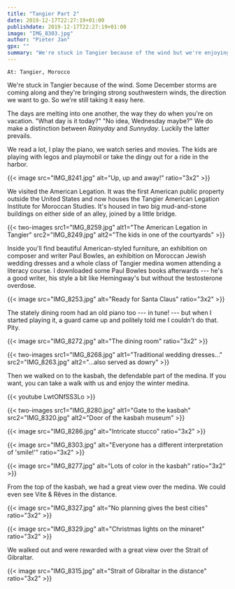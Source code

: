```yaml
---
title: "Tangier Part 2"
date: 2019-12-17T22:27:19+01:00
publishdate: 2019-12-17T22:27:19+01:00
image: "IMG_8303.jpg"
author: "Pieter Jan"
gpx: ""
summary: "We're stuck in Tangier because of the wind but we're enjoying the vacation."
---
```


`At: Tangier, Morocco`

We're stuck in Tangier because of the wind. Some December storms are coming along and they're bringing strong southwestern winds, the direction we want to go. So we're still taking it easy here.

The days are melting into one another, the way they do when you're on vacation. "What day is it today?" "No idea, Wednesday maybe?" We do make a distinction between _Rainyday_ and _Sunnyday_. Luckily the latter prevails.

We read a lot, I play the piano, we watch series and movies. The kids are playing with legos and playmobil or take the dingy out for a ride in the harbor.

{{< image src="IMG_8241.jpg" alt="Up, up and away!" ratio="3x2" >}}

We visited the American Legation. It was the first American public property outside the United States and now houses the Tangier American Legation Institute for Moroccan Studies. It's housed in two big mud-and-stone buildings on either side of an alley, joined by a little bridge.

{{< two-images src1="IMG_8259.jpg" alt1="The American Legation in Tangier" src2="IMG_8249.jpg" alt2="The kids in one of the courtyards" >}}

Inside you'll find beautiful American-styled furniture, an exhibition on composer and writer Paul Bowles, an exhibition on Moroccan Jewish wedding dresses and a whole class of Tangier medina women attending a literacy course. I downloaded some Paul Bowles books afterwards --- he's a good writer, his style a bit like Hemingway's but without the testosterone overdose.

{{< image src="IMG_8253.jpg" alt="Ready for Santa Claus" ratio="3x2" >}}

The stately dining room had an old piano too --- in tune! --- but when I started playing it, a guard came up and politely told me I couldn't do that. Pity.

{{< image src="IMG_8272.jpg" alt="The dining room" ratio="3x2" >}}

{{< two-images  src1="IMG_8268.jpg" alt1="Traditional wedding dresses..." src2="IMG_8263.jpg" alt2="...also served as dowry" >}}

Then we walked on to the kasbah, the defendable part of the medina. If you want, you can take a walk with us and enjoy the winter medina.

{{< youtube LwtONfSS3Lo >}}

{{< two-images src1="IMG_8280.jpg" alt1="Gate to the kasbah" src2="IMG_8320.jpg" alt2="Door of the kasbah museum" >}}

{{< image src="IMG_8286.jpg" alt="Intricate stucco" ratio="3x2" >}}

{{< image src="IMG_8303.jpg" alt="Everyone has a different interpretation of 'smile!'" ratio="3x2" >}}

{{< image src="IMG_8277.jpg" alt="Lots of color in the kasbah" ratio="3x2" >}}

From the top of the kasbah, we had a great view over the medina. We could even see Vite & Rêves in the distance.

{{< image src="IMG_8327.jpg" alt="No planning gives the best cities" ratio="3x2" >}}

{{< image src="IMG_8329.jpg" alt="Christmas lights on the minaret" ratio="3x2" >}}

We walked out and were rewarded with a great view over the Strait of Gibraltar.

{{< image src="IMG_8315.jpg" alt="Strait of Gibraltar in the distance" ratio="3x2" >}}
